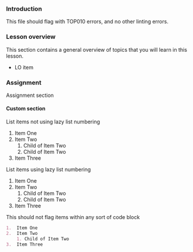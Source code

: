 ### Introduction

This file should flag with TOP010 errors, and no other linting errors.

### Lesson overview

This section contains a general overview of topics that you will learn in this lesson.

- LO item

### Assignment

<div class="lesson-content__panel" markdown="1">

Assignment section

</div>

#### Custom section

List items not using lazy list numbering

1. Item One
2. Item Two
   1. Child of Item Two
   2. Child of Item Two
3. Item Three

List items using lazy list numbering

1. Item One
1. Item Two
   1. Child of Item Two
   1. Child of Item Two
1. Item Three

This should not flag items within any sort of code block

```markdown
1.  Item One
2.  Item Two
    1. Child of Item Two
3.  Item Three
```
